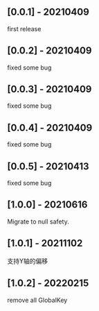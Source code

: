 ## [0.0.1] - 20210409

first release

## [0.0.2] - 20210409

fixed some bug

## [0.0.3] - 20210409

fixed some bug

## [0.0.4] - 20210409

fixed some bug

## [0.0.5] - 20210413

fixed some bug

## [1.0.0] - 20210616

Migrate to null safety.
## [1.0.1] - 20211102
支持Y轴的偏移
## [1.0.2] - 20220215
remove all GlobalKey

